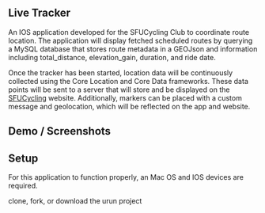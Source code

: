 ## Live Tracker
An IOS application developed for the SFUCycling Club to coordinate route location. The application will display fetched scheduled routes by querying a MySQL database that stores route metadata in a GEOJson and information including total_distance, elevation_gain, duration, and ride date.

Once the tracker has been started, location data will be continuously collected using the Core Location and Core Data frameworks. These data points will be sent to a server that will store and be displayed on the [SFUCycling](https://www.sfucycling.ca/) website. Additionally, markers can be placed with a custom message and geolocation, which will be reflected on the app and website.


## Demo / Screenshots



## Setup
For this application to function properly, an Mac OS and IOS devices are required.

clone, fork, or download the urun project
